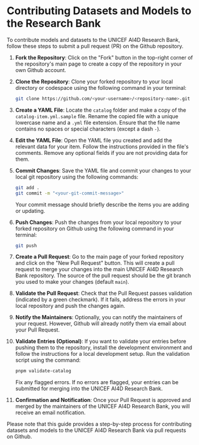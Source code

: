 # Contributing Datasets and Models to the Research Bank

To contribute models and datasets to the UNICEF AI4D Research Bank, follow these steps to submit a pull request (PR) on the Github repository.

1. **Fork the Repository**: Click on the "Fork" button in the top-right corner of the repository's main page to create a copy of the repository in your own Github account.

2. **Clone the Repository**: Clone your forked repository to your local directory or codespace using the following command in your terminal:

   ```bash
   git clone https://github.com/<your-username>/<repository-name>.git
   ```

3. **Create a YAML File**: Locate the `catalog` folder and make a copy of the `catalog-item.yml.sample` file. Rename the copied file with a unique lowercase name and a `.yml` file extension. Ensure that the file name contains no spaces or special characters (except a dash `-`).

4. **Edit the YAML File**: Open the YAML file you created and add the relevant data for your item. Follow the instructions provided in the file's comments. Remove any optional fields if you are not providing data for them.

5. **Commit Changes**: Save the YAML file and commit your changes to your local git repository using the following commands:

   ```bash
   git add .
   git commit -m "<your-git-commit-message>"
   ```

   Your commit message should briefly describe the items you are adding or updating.

6. **Push Changes**: Push the changes from your local repository to your forked repository on Github using the following command in your terminal:

   ```bash
   git push
   ```

7. **Create a Pull Request**: Go to the main page of your forked repository and click on the "New Pull Request" button. This will create a pull request to merge your changes into the main UNICEF AI4D Research Bank repository. The source of the pull request should be the git branch you used to make your changes (default `main`).

8. **Validate the Pull Request**: Check that the Pull Request passes validation (indicated by a green checkmark). If it fails, address the errors in your local repository and push the changes again.

9. **Notify the Maintainers**: Optionally, you can notify the maintainers of your request. However, Github will already notify them via email about your Pull Request.

10. **Validate Entries (Optional)**: If you want to validate your entries before pushing them to the repository, install the development environment and follow the instructions for a local development setup. Run the validation script using the command:

    ```bash
    pnpm validate-catalog
    ```

    Fix any flagged errors. If no errors are flagged, your entries can be submitted for merging into the UNICEF AI4D Research Bank.

11. **Confirmation and Notification**: Once your Pull Request is approved and merged by the maintainers of the UNICEF AI4D Research Bank, you will receive an email notification.

Please note that this guide provides a step-by-step process for contributing datasets and models to the UNICEF AI4D Research Bank via pull requests on Github.
